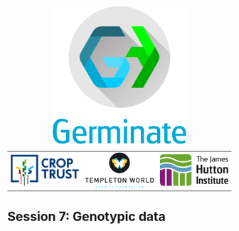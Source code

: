 <!-- Use these horrible HTML tag attributes because Markdown only supports limited HTML/CSS -->
<p align="center">
  <img src="img/germinate-square-name.svg" width="300" alt="Crop Trust">
</p>

<table bgcolor="white">
  <tbody>
    <tr>
      <td align="center" valign="middle">
        <img src="img/crop-trust.svg" width="300" alt="Crop Trust">
      </td>
      <td align="center" valign="middle">
        <img src="img/templeton.svg" width="300" alt="Templeton World Charity Foundation">
      </td>
      <td align="center" valign="middle">
        <img src="img/hutton.svg" width="300" alt="The James Hutton Institute">
      </td>
    </tr>
  </tbody>
</table>

# Session 7: Genotypic data